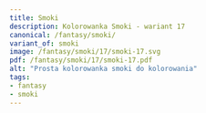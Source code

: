 ```yaml
---
title: Smoki
description: Kolorowanka Smoki - wariant 17
canonical: /fantasy/smoki/
variant_of: smoki
image: /fantasy/smoki/17/smoki-17.svg
pdf: /fantasy/smoki/17/smoki-17.pdf
alt: "Prosta kolorowanka smoki do kolorowania"
tags:
- fantasy
- smoki
---
```

